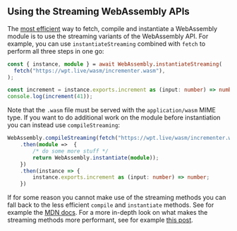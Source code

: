 ## Using the Streaming WebAssembly APIs

The
[most efficient](https://developer.mozilla.org/en-US/docs/Web/JavaScript/Reference/Global_Objects/WebAssembly/instantiateStreaming)
way to fetch, compile and instantiate a WebAssembly module is to use the
streaming variants of the WebAssembly API. For example, you can use
`instantiateStreaming` combined with `fetch` to perform all three steps in one
go:

```ts
const { instance, module } = await WebAssembly.instantiateStreaming(
  fetch("https://wpt.live/wasm/incrementer.wasm"),
);

const increment = instance.exports.increment as (input: number) => number;
console.log(increment(41));
```

Note that the `.wasm` file must be served with the `application/wasm` MIME type.
If you want to do additional work on the module before instantiation you can
instead use `compileStreaming`:

```ts
WebAssembly.compileStreaming(fetch("https://wpt.live/wasm/incrementer.wasm"))
    .then(module =>  {
        /* do some more stuff */
        return WebAssembly.instantiate(module));
    })
    .then(instance => {
        instance.exports.increment as (input: number) => number;
    })
```

If for some reason you cannot make use of the streaming methods you can fall
back to the less efficient `compile` and `instantiate` methods. See
for example the
[MDN docs](https://developer.mozilla.org/en-US/docs/Web/JavaScript/Reference/Global_Objects/WebAssembly/instantiate).
For a more in-depth look on what makes the streaming methods more performant,
see for example
[this post](https://hacks.mozilla.org/2018/01/making-webassembly-even-faster-firefoxs-new-streaming-and-tiering-compiler/).
